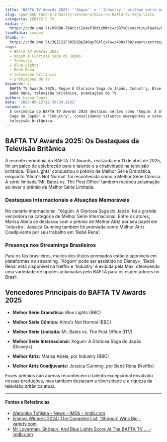 ```yaml
---
title: 'BAFTA TV Awards 2025: ''Xógum'' e ''Industry'' brilham entre os grandes vencedores'
slug: xgum-beb-rena-e-industry-vencem-prmios-no-bafta-tv-veja-lista
categoria: SÉRIES E TV
midia: >-
  https://cdn.ome.lt/m9KB8-l64tcri2aXePJOXizMWcc=/987x0/smart/uploads/conteudo/fotos/shogun.jpeg
tipoMidia: imagem
thumb: >-
  https://cdn.ome.lt/3QZC2iFJ0ZU2BpZ48qyTQtlcx7w=/480x360/smart/extras/conteudos/shogun.jpeg
tags:
  - BAFTA TV Awards 2025
  - Xógum A Gloriosa Saga do Japão
  - Industry
  - Blue Lights
  - Bebê Rena
  - televisão britânica
  - premiações de TV
keywords: >-
  BAFTA TV Awards 2025, Xógum A Gloriosa Saga do Japão, Industry, Blue Lights,
  Bebê Rena, televisão britânica, premiações de TV
author: Luana Souza
data: '2025-05-12T12:39:59.163Z'
resumo: >-
  A cerimônia do BAFTA TV Awards 2025 destacou séries como 'Xógum: A Gloriosa
  Saga do Japão' e 'Industry', consolidando talentos emergentes e veteranos da
  televisão britânica.
---
```


## BAFTA TV Awards 2025: Os Destaques da Televisão Britânica

A recente cerimônia do BAFTA TV Awards, realizada em 11 de abril de 2025, foi um palco de celebração para o talento e a criatividade na televisão britânica. 'Blue Lights' conquistou o prêmio de Melhor Série Dramática, enquanto 'Alma's Not Normal' foi reconhecida como a Melhor Série Cômica. A série limitada 'Mr. Bates vs. The Post Office' também recebeu aclamação ao levar o prêmio de Melhor Série Limitada.

### Destaques Internacionais e Atuações Memoráveis

No cenário internacional, 'Xógum: A Gloriosa Saga do Japão' foi a grande vencedora na categoria de Melhor Série Internacional. Entre os atores, Marisa Abela se destacou com o prêmio de Melhor Atriz por seu papel em 'Industry'. Jessica Gunning também foi premiada como Melhor Atriz Coadjuvante por seu trabalho em 'Bebê Rena'.

### Presença nos Streamings Brasileiros

Para os fãs brasileiros, muitos dos títulos premiados estão disponíveis em plataformas de streaming. 'Xógum' pode ser assistido no Disney+, 'Bebê Rena' está disponível na Netflix e 'Industry' é exibida pela Max, oferecendo uma variedade de opções aclamadas pelo BAFTA para os espectadores no Brasil.

## Vencedores Principais do BAFTA TV Awards 2025

- **Melhor Série Dramática:** Blue Lights (BBC)

- **Melhor Série Cômica:** Alma's Not Normal (BBC)

- **Melhor Série Limitada:** Mr. Bates vs. The Post Office (ITV)

- **Melhor Série Internacional:** Xógum: A Gloriosa Saga do Japão (Disney+)

- **Melhor Atriz:** Marisa Abela, por Industry (BBC)

- **Melhor Atriz Coadjuvante:** Jessica Gunning, por Bebê Rena (Netflix)

Esses prêmios não apenas reconhecem o talento excepcional envolvido nessas produções, mas também destacam a diversidade e a riqueza da televisão britânica atual.

---

#### Fontes e Referências

- [Weronika Tofilska - News - IMDb - imdb.com](https://www.imdb.com/name/nm4299757/news/)
- [Emmys Winners 2024: The Complete List, 'Shogun' Wins Big - variety.com](https://variety.com/2024/tv/awards/emmys-2024-winners-list-1236142519/)
- [Mr Loverman, Shōgun, And Blue Lights Score At The BAFTA TV ... - imdb.com](https://www.imdb.com/news/ni65277767/?ref_=tt_nwr_1)
